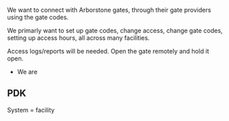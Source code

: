 
We want to connect with Arborstone gates, through their gate providers using the gate codes.

We primarly want to set up gate codes, change access, change gate codes, setting up access hours, all across many facilities.

Access logs/reports will be needed. Open the gate remotely and hold it open.


- We are 

## PDK 

System = facility